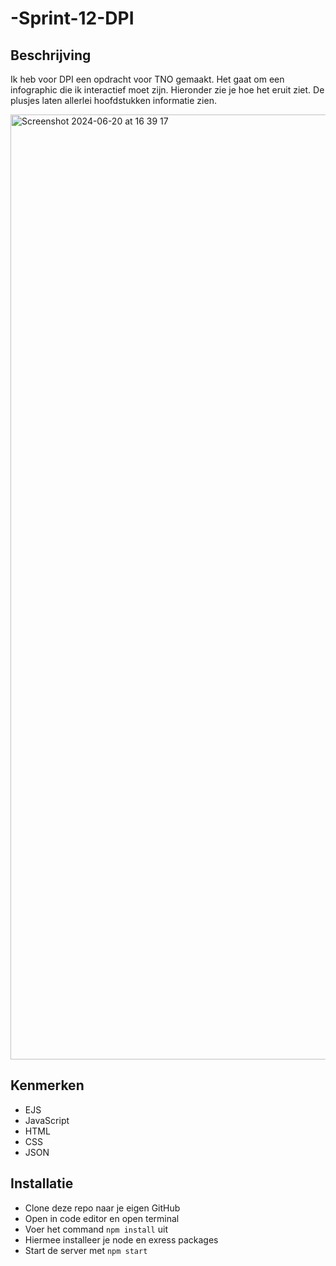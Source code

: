 # -Sprint-12-DPI

## Beschrijving

Ik heb voor DPI een opdracht voor TNO gemaakt. Het gaat om een infographic die ik interactief moet zijn. Hieronder zie je hoe het eruit ziet. De plusjes laten allerlei hoofdstukken informatie zien.

<img width="1512" alt="Screenshot 2024-06-20 at 16 39 17" src="https://github.com/Ryank2004/-Sprint-12-DPI/assets/25478764/2165550e-9332-4941-a6d9-e41ccc3fc3dc">

## Kenmerken

* EJS
* JavaScript
* HTML
* CSS
* JSON

## Installatie

* Clone deze repo naar je eigen GitHub
* Open in code editor en open terminal
* Voer het command ```npm install``` uit
* Hiermee installeer je node en exress packages
* Start de server met ```npm start```
